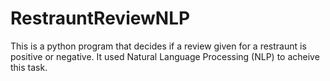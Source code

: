 # RestrauntReviewNLP
This is a python program that decides if a review given for a restraunt is positive or negative. It used Natural Language Processing (NLP) to acheive this task.
